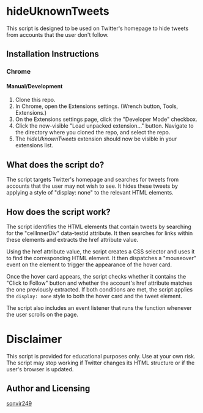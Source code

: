 # hideUknownTweets

This script is designed to be used on Twitter's homepage to hide tweets from accounts that the user don't follow.

## Installation Instructions
### Chrome
#### [](https://github.com/sonvir249/hideUknownTweets#manualdevelopment)Manual/Development
1.  Clone this repo.
2.  In Chrome, open the Extensions settings. (Wrench button, Tools, Extensions.)
3.  On the Extensions settings page, click the "Developer Mode" checkbox.
4.  Click the now-visible "Load unpacked extension…" button. Navigate to the directory where you cloned the repo, and select the repo.
5.  The  _hideUknownTweets_  extension should now be visible in your extensions list.

## What does the script do?

The script targets Twitter's homepage and searches for tweets from accounts that the user may not wish to see. It hides these tweets by applying a style of "display: none" to the relevant HTML elements.

## How does the script work?

The script identifies the HTML elements that contain tweets by searching for the "cellInnerDiv" data-testid attribute. It then searches for links within these elements and extracts the href attribute value.

Using the href attribute value, the script creates a CSS selector and uses it to find the corresponding HTML element. It then dispatches a "mouseover" event on the element to trigger the appearance of the hover card.

Once the hover card appears, the script checks whether it contains the "Click to Follow" button and whether the account's href attribute matches the one previously extracted. If both conditions are met, the script applies the `display: none` style to both the hover card and the tweet element.

The script also includes an event listener that runs the function whenever the user scrolls on the page.

  

# Disclaimer

This script is provided for educational purposes only. Use at your own risk. The script may stop working if Twitter changes its HTML structure or if the user's browser is updated.

## Author and Licensing

[sonvir249](https://twitter.com/sonvir249)